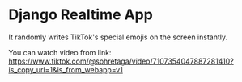 # Django Realtime App
It randomly writes TikTok's special emojis on the screen instantly.

You can watch video from link: https://www.tiktok.com/@sohretaga/video/7107354047887281410?is_copy_url=1&is_from_webapp=v1
